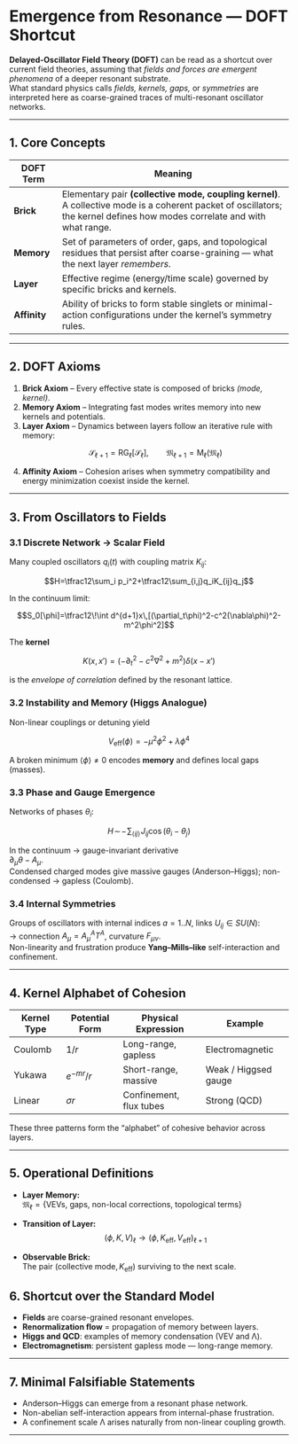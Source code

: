 # Emergence from Resonance — DOFT Shortcut

**Delayed-Oscillator Field Theory (DOFT)** can be read as a shortcut over current field theories, assuming that *fields and forces are emergent phenomena* of a deeper resonant substrate.  
What standard physics calls *fields, kernels, gaps,* or *symmetries* are interpreted here as coarse-grained traces of multi-resonant oscillator networks.

---

## 1. Core Concepts

| DOFT Term | Meaning |
|------------|----------|
| **Brick** | Elementary pair **(collective mode, coupling kernel)**. A collective mode is a coherent packet of oscillators; the kernel defines how modes correlate and with what range. |
| **Memory** | Set of parameters of order, gaps, and topological residues that persist after coarse-graining — what the next layer *remembers*. |
| **Layer** | Effective regime (energy/time scale) governed by specific bricks and kernels. |
| **Affinity** | Ability of bricks to form stable singlets or minimal-action configurations under the kernel’s symmetry rules. |

---

## 2. DOFT Axioms

1. **Brick Axiom** – Every effective state is composed of bricks *(mode, kernel)*.  
2. **Memory Axiom** – Integrating fast modes writes memory into new kernels and potentials.  
3. **Layer Axiom** – Dynamics between layers follow an iterative rule with memory:  
   ```math
   \mathcal{S}_{\ell+1} = \mathrm{RG}_\ell[\mathcal{S}_\ell], \qquad  
   \mathfrak{M}_{\ell+1} = \mathsf{M}_\ell(\mathfrak{M}_\ell)
   ```
4. **Affinity Axiom** – Cohesion arises when symmetry compatibility and energy minimization coexist inside the kernel.

---

## 3. From Oscillators to Fields

### 3.1 Discrete Network → Scalar Field
Many coupled oscillators $q_i(t)$ with coupling matrix $K_{ij}$:

```math
H=\tfrac12\sum_i p_i^2+\tfrac12\sum_{i,j}q_iK_{ij}q_j
```

In the continuum limit:

```math
S_0[\phi]=\tfrac12\!\int d^{d+1}x\,[(\partial_t\phi)^2-c^2(\nabla\phi)^2-m^2\phi^2]
```

The **kernel**

```math
K(x,x')=(-\partial_t^2-c^2\nabla^2+m^2)\delta(x-x')
```

is the *envelope of correlation* defined by the resonant lattice.

### 3.2 Instability and Memory (Higgs Analogue)
Non-linear couplings or detuning yield

```math
V_{\text{eff}}(\phi)=-\mu^2\phi^2+\lambda\phi^4
```

A broken minimum $\langle\phi\rangle\neq0$ encodes **memory** and defines local gaps (masses).

### 3.3 Phase and Gauge Emergence
Networks of phases $\theta_i$:

```math
H\!\sim\!-\!\sum_{\langle ij\rangle}\!J_{ij}\cos(\theta_i-\theta_j)
```

In the continuum → gauge-invariant derivative  
$\partial_\mu\theta - A_\mu$.  
Condensed charged modes give massive gauges (Anderson–Higgs); non-condensed → gapless (Coulomb).

### 3.4 Internal Symmetries
Groups of oscillators with internal indices $a=1..N$, links $U_{ij}\in SU(N)$:  
→ connection $A_\mu=A_\mu^A T^A$, curvature $F_{\mu\nu}$.  
Non-linearity and frustration produce **Yang–Mills–like** self-interaction and confinement.

---

## 4. Kernel Alphabet of Cohesion

| Kernel Type | Potential Form | Physical Expression | Example |
|--------------|----------------|--------------------|----------|
| Coulomb | $1/r$ | Long-range, gapless | Electromagnetic |
| Yukawa | $e^{-mr}/r$ | Short-range, massive | Weak / Higgsed gauge |
| Linear | $\sigma r$ | Confinement, flux tubes | Strong (QCD) |

These three patterns form the “alphabet” of cohesive behavior across layers.

---

## 5. Operational Definitions

- **Layer Memory:**  
  $\mathfrak{M}_\ell = \{ \text{VEVs},\ \text{gaps},\ \text{non-local corrections},\ \text{topological terms} \}$

- **Transition of Layer:**  
$$
(\phi, K, V)_\ell \to (\phi, K_{\mathrm{eff}}, V_{\mathrm{eff}})_{\ell+1}
$$

- **Observable Brick:**  
  The pair $(\text{collective mode}, K_{\text{eff}})$ surviving to the next scale.


## 6. Shortcut over the Standard Model

- **Fields** are coarse-grained resonant envelopes.  
- **Renormalization flow** = propagation of memory between layers.  
- **Higgs and QCD**: examples of memory condensation (VEV and Λ).  
- **Electromagnetism**: persistent gapless mode — long-range memory.

---

## 7. Minimal Falsifiable Statements

- Anderson–Higgs can emerge from a resonant phase network.  
- Non-abelian self-interaction appears from internal-phase frustration.  
- A confinement scale Λ arises naturally from non-linear coupling growth.

---

